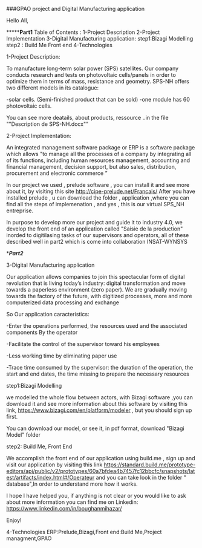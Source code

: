  
###GPAO project and Digital Manufacturing application


Hello All, 

***********************************Part1******************************
Table of Contents :
1-Project Description
2-Project Implementation
3-Digital Manufacturing application:
    step1:Bizagi Modelling 
    step2 : Build Me Front end 
4-Technologies
      


1-Project Description:

 To manufacture long-term solar power (SPS) satellites. Our company conducts research and tests on photovoltaic cells/panels in order to optimize them in terms of mass, resistance and geometry.
SPS-NH offers two different models in its catalogue:

-solar cells. (Semi-finished product that can be sold)
-one module has 60 photovoltaic cells.

You can see more deatails, about products, ressource ..in the file ""Description de SPS-NH.docx""



2-Project Implementation:


An integrated management software package or ERP  is a software package which allows "to manage all the processes of a company by integrating all of its functions, including human resources management, accounting and financial management, decision support, but also sales, distribution, procurement and electronic commerce ” 

In our project we used , prelude software  , you  can install it and see more about it, by visiting this site http://cipe-prelude.net/Francais/ 
After you have installed prelude , u can download the folder , application ,where you can  find all the steps of implemenation , and yes , this is our virtual SPS_NH entreprise. 

In purpose to develop more our project and guide it to industry 4.0, we develop the front end of an application called "Saisie de la production" inorded to digitilasing tasks of our supervisors and operators, all of these described well in part2 which is come into collaboration INSAT-WYNSYS

**********************************Part2*********************************

 3-Digital Manufacturing application

Our application  allows companies to join this spectacular form of digital revolution that  is living today’s industry: digital transformation and move towards a paperless environment (zero paper). 
We are gradually moving towards the factory of the future, with digitized processes, more and more computerized data processing and exchange

So Our application caracteristics:

-Enter the operations performed, the resources used and the associated components By the operator

-Facilitate the control of the supervisor toward his employees 

-Less working time by eliminating paper use

-Trace time consumed by the supervisor: the duration of the operation, the start and end dates, the time missing to prepare the necessary resources

step1:Bizagi Modelling 

we modelled the whole flow between actors, with Bizagi software ,you can download it and see more information about this software by visiting this link,
https://www.bizagi.com/en/platform/modeler , but you should sign up first. 
 
You can download our model, or see it, in pdf format, download "Bizagi Model" folder 

step2: Build Me, Front End 

We accomplish  the front end of our application  using build.me , sign up and visit our application by visiting this link https://standard.build.me/prototype-editors/api/public/v2/prototypes/60a7bfdea4b7457fc12bbcfc/snapshots/latest/artifacts/index.html#/Operateur and you can take look in the folder " database",In order to understand more how it works.




I hope I have helped you, if anything is not clear or you would like to ask about more information you can find me on Linkedin: https://www.linkedin.com/in/boughanmihazar/

Enjoy!

4-Technologies
ERP:Prelude,Bizagi,Front end:Build Me,Project managment,GPAO  




